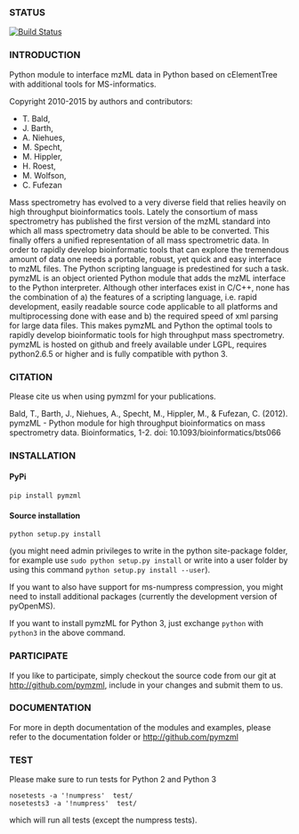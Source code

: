 ### STATUS

[![Build Status](https://travis-ci.org/erwinvaneijk/pymzML.svg?branch=master)](https://travis-ci.org/erwinvaneijk/pymzML)
### INTRODUCTION

Python module to interface mzML data in Python based on cElementTree
with additional tools for MS-informatics.

Copyright 2010-2015 by authors and contributors:
* T. Bald,
* J. Barth,
* A. Niehues,
* M. Specht,
* M. Hippler,
* H. Roest,
* M. Wolfson,
* C. Fufezan

Mass spectrometry has evolved to a very diverse field that relies heavily on high throughput bioinformatics tools. Lately the consortium of mass spectrometry has published the first version of the mzML standard into which all mass spectrometry data should be able to be converted. This finally offers a unified representation of all mass spectrometric data. In order to rapidly develop bioinformatic tools that can explore the tremendous amount of data one needs a portable, robust, yet quick and easy interface to mzML files. The Python scripting language is predestined for such a task. pymzML is an object oriented Python module that adds the mzML interface to the Python interpreter. Although other interfaces exist in C/C++, none has the combination of a) the features of a scripting language, i.e. rapid development, easily readable source code applicable to all platforms and multiprocessing done with ease and b) the required speed of xml parsing for large data files. This makes pymzML and Python the optimal tools to rapidly develop bioinformatic tools for high throughput mass spectrometry. pymzML is hosted on github and freely available under LGPL, requires python2.6.5 or higher and is fully compatible with python 3.


### CITATION

Please cite us when using pymzml for your publications.

Bald, T., Barth, J., Niehues, A., Specht, M., Hippler, M., & Fufezan, C. (2012). pymzML - Python module for high throughput bioinformatics on mass spectrometry data. Bioinformatics, 1-2.
doi: 10.1093/bioinformatics/bts066


### INSTALLATION

#### PyPi

    pip install pymzml

#### Source installation
    python setup.py install

(you might need admin privileges to write in the python site-package folder,
for example use ```sudo python setup.py install``` or write into a user folder
by using this command ```python setup.py install --user```).

If you want to also have support for ms-numpress compression, you might need to
install additional packages (currently the development version of pyOpenMS).

If you want to install pymzML for Python 3, just exchange ```python``` with
```python3``` in the above command.


### PARTICIPATE

If you like to participate, simply checkout the source code from our git at
http://github.com/pymzml, include in your changes and submit them to us.


### DOCUMENTATION

For more in depth documentation of the modules and examples, please refer to
the documentation folder or http://github.com/pymzml

### TEST

Please make sure to run tests for Python 2 and Python 3

    nosetests -a '!numpress'  test/
    nosetests3 -a '!numpress'  test/

which will run all tests (except the numpress tests).

